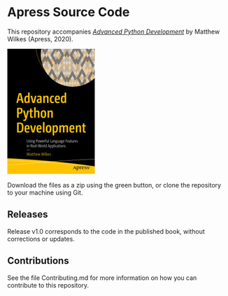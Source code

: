 # Apress Source Code

This repository accompanies [*Advanced Python Development*](https://www.apress.com/9781484257920) by Matthew Wilkes (Apress, 2020).

[comment]: #cover
![Cover image](9781484257920.jpg)

Download the files as a zip using the green button, or clone the repository to your machine using Git.

## Releases

Release v1.0 corresponds to the code in the published book, without corrections or updates.

## Contributions

See the file Contributing.md for more information on how you can contribute to this repository.